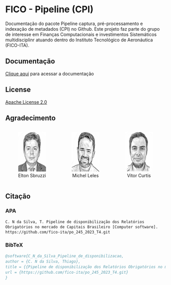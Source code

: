 # FICO - Pipeline (CPI)

Documentação do pacote Pipeline captura, pré-processamento e indexação de metadados (CPI)  no Github.
Este projeto faz parte do grupo de interesse em Finanças Computacionais e investimentos Sistemáticos multidisciplinr atuando dentro do Instituto Tecnológico de Aeronáutica (FICO-ITA).


## Documentação

[Clique aqui](docs/index.md) para acessar a documentação

## License

[Apache License 2.0](LICENSE)

## Agradecimento

<div style="display: flex; justify-content: center;">
  <div style="flex: 1; text-align: center;">
    <figure>
      <img src=".src/Elton_Sbruzzi.png" alt="Elton Sbruzzi" width="125" height="125" />
      <figcaption>Elton Sbruzzi</figcaption>
    </figure>
  </div>

  <div style="flex: 1; text-align: center;">
    <figure>
      <img src=".src/Michel_Leles.png" alt="Michel Leles" width="125" height="125" />
      <figcaption>Michel Leles</figcaption>
    </figure>
  </div>

  <div style="flex: 1; text-align: center;">
    <figure>
      <img src=".src/vitor_curtis.png" alt="Vitor Curtis" width="125" height="125" />
      <figcaption>Vitor Curtis</figcaption>
    </figure>
  </div>
</div>

## Citação

### APA
```text
C. N da Silva, T. Pipeline de disponibilização dos Relatórios Obrigatórios no mercado de Capitais Brasileiro [Computer software]. https://github.com/fico-ita/po_245_2023_T4.git
```

### BibTeX
```bibtex
@software{C_N_da_Silva_Pipeline_de_disponibilizacao,
author = {C. N da Silva, Thiago},
title = {{Pipeline de disponibilização dos Relatórios Obrigatórios no mercado de Capitais Brasileiro}},
url = {https://github.com/fico-ita/po_245_2023_T4.git}
}
```


